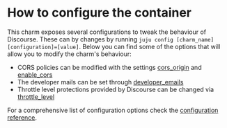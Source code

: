 # How to configure the container

This charm exposes several configurations to tweak the behaviour of Discourse. These can by changes by running `juju config [charm_name] [configuration]=[value]`. Below you can find some of the options that will allow you to modify the charm's behaviour:

* CORS policies can be modified with the settings [cors_origin](https://charmhub.io/discourse-k8s/configure#cors_origin) and [enable_cors](https://charmhub.io/discourse-k8s/configure#enable_cors)
* The developer mails can be set through [developer_emails](https://charmhub.io/discourse-k8s/configure#developer_emails)
* Throttle level protections provided by Discourse can be changed via [throttle_level](https://charmhub.io/discourse-k8s/configure#throttle_level)

For a comprehensive list of configuration options check the [configuration reference](https://charmhub.io/discourse-k8s/configure).
